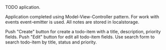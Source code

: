 TODO aplication.

Application completed using Model-View-Controller pattern. 
For work with events event-emitter is used.
All notes are stored in localstorage.

Push "Create" button for create a todo-item with a title, description, priority
fields.
Push "Edit" button for edit all todo-item fields.
Use search form to search todo-item by title, status and priority.
